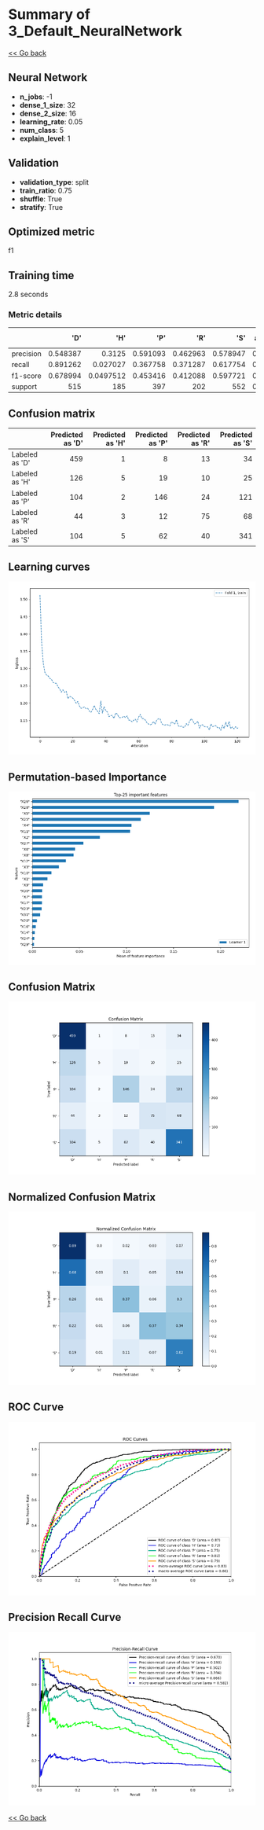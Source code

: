 # Summary of 3_Default_NeuralNetwork

[<< Go back](../README.md)


## Neural Network
- **n_jobs**: -1
- **dense_1_size**: 32
- **dense_2_size**: 16
- **learning_rate**: 0.05
- **num_class**: 5
- **explain_level**: 1

## Validation
 - **validation_type**: split
 - **train_ratio**: 0.75
 - **shuffle**: True
 - **stratify**: True

## Optimized metric
f1

## Training time

2.8 seconds

### Metric details
|           |        'D' |         'H' |        'P' |        'R' |        'S' |   accuracy |   macro avg |   weighted avg |   logloss |
|:----------|-----------:|------------:|-----------:|-----------:|-----------:|-----------:|------------:|---------------:|----------:|
| precision |   0.548387 |   0.3125    |   0.591093 |   0.462963 |   0.578947 |   0.554295 |    0.498778 |       0.533762 |    1.1552 |
| recall    |   0.891262 |   0.027027  |   0.367758 |   0.371287 |   0.617754 |   0.554295 |    0.455018 |       0.554295 |    1.1552 |
| f1-score  |   0.678994 |   0.0497512 |   0.453416 |   0.412088 |   0.597721 |   0.554295 |    0.438394 |       0.514358 |    1.1552 |
| support   | 515        | 185         | 397        | 202        | 552        |   0.554295 | 1851        |    1851        |    1.1552 |


## Confusion matrix
|                |   Predicted as 'D' |   Predicted as 'H' |   Predicted as 'P' |   Predicted as 'R' |   Predicted as 'S' |
|:---------------|-------------------:|-------------------:|-------------------:|-------------------:|-------------------:|
| Labeled as 'D' |                459 |                  1 |                  8 |                 13 |                 34 |
| Labeled as 'H' |                126 |                  5 |                 19 |                 10 |                 25 |
| Labeled as 'P' |                104 |                  2 |                146 |                 24 |                121 |
| Labeled as 'R' |                 44 |                  3 |                 12 |                 75 |                 68 |
| Labeled as 'S' |                104 |                  5 |                 62 |                 40 |                341 |

## Learning curves
![Learning curves](learning_curves.png)

## Permutation-based Importance
![Permutation-based Importance](permutation_importance.png)
## Confusion Matrix

![Confusion Matrix](confusion_matrix.png)


## Normalized Confusion Matrix

![Normalized Confusion Matrix](confusion_matrix_normalized.png)


## ROC Curve

![ROC Curve](roc_curve.png)


## Precision Recall Curve

![Precision Recall Curve](precision_recall_curve.png)



[<< Go back](../README.md)
